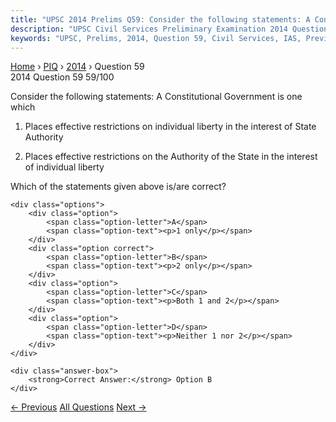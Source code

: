 ```yaml
---
title: "UPSC 2014 Prelims Q59: Consider the following statements: A Constitutional Governme..."
description: "UPSC Civil Services Preliminary Examination 2014 Question 59 with options and answer"
keywords: "UPSC, Prelims, 2014, Question 59, Civil Services, IAS, Previous Year Questions"
---
```


<nav class="breadcrumb">
    <a href="../../">Home</a>
    <span>›</span>
    <a href="../">PIQ</a>
    <span>›</span>
    <a href="./">2014</a>
    <span>›</span>
    <span>Question 59</span>
</nav>

<div class="question-header">
    <div class="question-meta">
        <span class="year-badge">2014</span>
        <span class="question-number">Question 59</span>
        <span class="progress">59/100</span>
    </div>
    <div class="progress-bar">
        <div class="progress-fill" style="width: 59.0%"></div>
    </div>
</div>

<div class="question-content">
    <div class="question-text">
        <p>Consider the following statements: A Constitutional Government is one which</p>
<ol>
<li>
<p>Places effective restrictions on individual liberty in the interest of State Authority</p>
</li>
<li>
<p>Places effective restrictions on the Authority of the State in the interest of individual liberty</p>
</li>
</ol>
<p>Which of the statements given above is/are correct?</p>
    </div>
    
    <div class="options">
        <div class="option">
            <span class="option-letter">A</span>
            <span class="option-text"><p>1 only</p></span>
        </div>
        <div class="option correct">
            <span class="option-letter">B</span>
            <span class="option-text"><p>2 only</p></span>
        </div>
        <div class="option">
            <span class="option-letter">C</span>
            <span class="option-text"><p>Both 1 and 2</p></span>
        </div>
        <div class="option">
            <span class="option-letter">D</span>
            <span class="option-text"><p>Neither 1 nor 2</p></span>
        </div>
    </div>

    <div class="answer-box">
        <strong>Correct Answer:</strong> Option B
    </div>
</div>

<div class="question-nav">
    <a href="../q058-which-of-the-following-isare-the-functionfunctions/" class="nav-btn prev">← Previous</a>
    <a href="../" class="nav-btn center">All Questions</a>
    <a href="../q060-which-of-the-following-are-the-discretionary-power/" class="nav-btn next">Next →</a>
</div>
